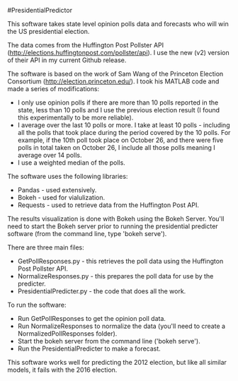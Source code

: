 #PresidentialPredictor

This software takes state level opinion polls data and forecasts who will win the US presidential election.

The data comes from the Huffington Post Pollster API (http://elections.huffingtonpost.com/pollster/api). I use the new (v2) version of their API in my current Github release. 

The software is based on the work of Sam Wang of the Princeton Election Consortium (http://election.princeton.edu/). I took his MATLAB code and made a series of modifications:
* I only use opinion polls if there are more than 10 polls reported in the state, less than 10 polls and I use the previous election result (I found this experimentally to be more reliable).
* I average over the last 10 polls or more. I take at least 10 polls - including all the polls that took place during the period covered by the 10 polls. For example, if the 10th poll took place on October 26, and there were five polls in total taken on October 26, I include all those polls meaning I average over 14 polls.
* I use a weighted median of the polls.

The software uses the following libraries:
* Pandas - used extensively.
* Bokeh - used for vialulization.
* Requests - used to retrieve data from the Huffington Post API.

The results visualization is done with Bokeh using the Bokeh Server. You'll need to start the Bokeh server prior to running the presidential predicter software (from the command line, type 'bokeh serve').

There are three main files:
* GetPollResponses.py - this retrieves the poll data using the Huffington Post Pollster API.
* NormalizeResponses.py - this prepares the poll data for use by the predicter.
* PresidentialPredicter.py - the code that does all the work.

To run the software:
* Run GetPollResponses to get the opinion poll data.
* Run NormalizeResponses to normalize the data (you'll need to create a NormalizedPollResponses folder).
* Start the bokeh server from the command line ('bokeh serve').
* Run the PresidentialPredicter to make a forecast.

This software works well for predicting the 2012 election, but like all similar models, it fails with the 2016 election.
